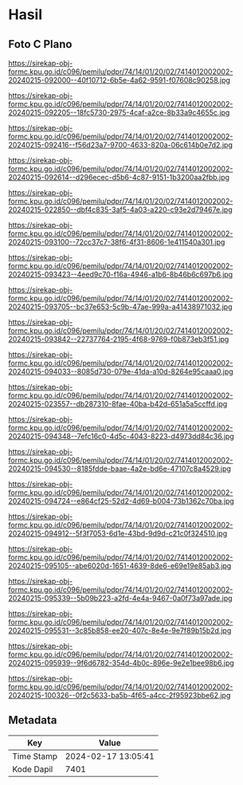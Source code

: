# Hasil

## Foto C Plano

https://sirekap-obj-formc.kpu.go.id/c096/pemilu/pdpr/74/14/01/20/02/7414012002002-20240215-092000--40f10712-6b5e-4a62-9591-f07608c90258.jpg

https://sirekap-obj-formc.kpu.go.id/c096/pemilu/pdpr/74/14/01/20/02/7414012002002-20240215-092205--18fc5730-2975-4caf-a2ce-8b33a9c4655c.jpg

https://sirekap-obj-formc.kpu.go.id/c096/pemilu/pdpr/74/14/01/20/02/7414012002002-20240215-092416--f56d23a7-9700-4633-820a-06c614b0e7d2.jpg

https://sirekap-obj-formc.kpu.go.id/c096/pemilu/pdpr/74/14/01/20/02/7414012002002-20240215-092614--d296ecec-d5b6-4c87-9151-1b3200aa2fbb.jpg

https://sirekap-obj-formc.kpu.go.id/c096/pemilu/pdpr/74/14/01/20/02/7414012002002-20240215-022850--dbf4c835-3af5-4a03-a220-c93e2d79467e.jpg

https://sirekap-obj-formc.kpu.go.id/c096/pemilu/pdpr/74/14/01/20/02/7414012002002-20240215-093100--72cc37c7-38f6-4f31-8606-1e411540a301.jpg

https://sirekap-obj-formc.kpu.go.id/c096/pemilu/pdpr/74/14/01/20/02/7414012002002-20240215-093423--4eed9c70-f16a-4946-a1b6-8b46b6c697b6.jpg

https://sirekap-obj-formc.kpu.go.id/c096/pemilu/pdpr/74/14/01/20/02/7414012002002-20240215-093705--bc37e653-5c9b-47ae-999a-a41438971032.jpg

https://sirekap-obj-formc.kpu.go.id/c096/pemilu/pdpr/74/14/01/20/02/7414012002002-20240215-093842--22737764-2195-4f68-9769-f0b873eb3f51.jpg

https://sirekap-obj-formc.kpu.go.id/c096/pemilu/pdpr/74/14/01/20/02/7414012002002-20240215-094033--8085d730-079e-41da-a10d-8264e95caaa0.jpg

https://sirekap-obj-formc.kpu.go.id/c096/pemilu/pdpr/74/14/01/20/02/7414012002002-20240215-023557--db287310-8fae-40ba-b42d-651a5a5ccffd.jpg

https://sirekap-obj-formc.kpu.go.id/c096/pemilu/pdpr/74/14/01/20/02/7414012002002-20240215-094348--7efc16c0-4d5c-4043-8223-d4973dd84c36.jpg

https://sirekap-obj-formc.kpu.go.id/c096/pemilu/pdpr/74/14/01/20/02/7414012002002-20240215-094530--8185fdde-baae-4a2e-bd6e-47107c8a4529.jpg

https://sirekap-obj-formc.kpu.go.id/c096/pemilu/pdpr/74/14/01/20/02/7414012002002-20240215-094724--e864cf25-52d2-4d69-b004-73b1362c70ba.jpg

https://sirekap-obj-formc.kpu.go.id/c096/pemilu/pdpr/74/14/01/20/02/7414012002002-20240215-094912--5f3f7053-6d1e-43bd-9d9d-c21c0f324510.jpg

https://sirekap-obj-formc.kpu.go.id/c096/pemilu/pdpr/74/14/01/20/02/7414012002002-20240215-095105--abe6020d-1651-4639-8de6-e69e19e85ab3.jpg

https://sirekap-obj-formc.kpu.go.id/c096/pemilu/pdpr/74/14/01/20/02/7414012002002-20240215-095339--5b09b223-a2fd-4e4a-9467-0a0f73a97ade.jpg

https://sirekap-obj-formc.kpu.go.id/c096/pemilu/pdpr/74/14/01/20/02/7414012002002-20240215-095531--3c85b858-ee20-407c-8e4e-9e7f89b15b2d.jpg

https://sirekap-obj-formc.kpu.go.id/c096/pemilu/pdpr/74/14/01/20/02/7414012002002-20240215-095939--9f6d6782-354d-4b0c-896e-9e2e1bee98b6.jpg

https://sirekap-obj-formc.kpu.go.id/c096/pemilu/pdpr/74/14/01/20/02/7414012002002-20240215-100326--0f2c5633-ba5b-4f65-a4cc-2f95923bbe62.jpg


## Metadata

| Key        | Value               |
| ---------- | ------------------- |
| Time Stamp | 2024-02-17 13:05:41 |
| Kode Dapil | 7401                |



